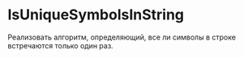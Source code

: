 # IsUniqueSymbolsInString

Реализовать алгоритм, определяющий, все ли символы в строке встречаются только один раз.
